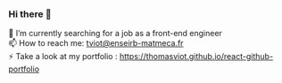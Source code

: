 ### Hi there 👋
🔭 I’m currently searching for a job as a front-end engineer <br />
📫 How to reach me: tviot@enseirb-matmeca.fr <br />
⚡ Take a look at my portfolio : https://thomasviot.github.io/react-github-portfolio

<!--
**thomasViot/thomasViot** is a ✨ _special_ ✨ repository because its `README.md` (this file) appears on your GitHub profile.

Here are some ideas to get you started:

- 🔭 I’m currently working on ...
- 🌱 I’m currently learning ...
- 👯 I’m looking to collaborate on ...
- 🤔 I’m looking for help with ...
- 💬 Ask me about ...
- 📫 How to reach me: ...
- 😄 Pronouns: ...
- ⚡ Fun fact: ...
-->
